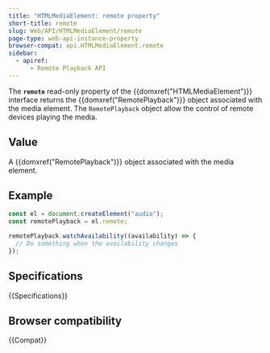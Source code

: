 ```yaml
---
title: "HTMLMediaElement: remote property"
short-title: remote
slug: Web/API/HTMLMediaElement/remote
page-type: web-api-instance-property
browser-compat: api.HTMLMediaElement.remote
sidebar:
  - apiref:
      - Remote Playback API
---
```


The **`remote`** read-only property of the {{domxref("HTMLMediaElement")}} interface returns the {{domxref("RemotePlayback")}} object associated with the media element. The `RemotePlayback` object allow the control of remote devices playing the media.

## Value

A {{domxref("RemotePlayback")}} object associated with the media element.

## Example

```js
const el = document.createElement("audio");
const remotePlayback = el.remote;

remotePlayback.watchAvailability((availability) => {
  // Do something when the availability changes
});
```

## Specifications

{{Specifications}}

## Browser compatibility

{{Compat}}
